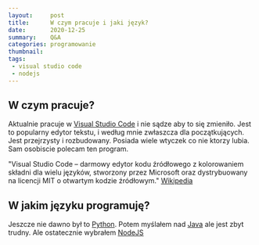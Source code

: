 ```yaml
---
layout:     post
title:      W czym pracuje i jaki język?
date:       2020-12-25 
summary:    Q&A
categories: programowanie
thumbnail: 
tags:
 - visual studio code
 - nodejs
---
```


## W czym pracuje?

Aktualnie pracuje w [Visual Studio Code](https://code.visualstudio.com) i nie sądze aby to się zmieniło.
Jest to popularny edytor tekstu, i według mnie zwłaszcza dla początkujących.
Jest przejrzysty i rozbudowany. Posiada wiele wtyczek co nie ktorzy lubia. 
Sam osobiscie polecam ten program.

"Visual Studio Code – darmowy edytor kodu źródłowego z kolorowaniem składni dla wielu języków, stworzony przez
Microsoft oraz dystrybuowany na licencji MIT o otwartym kodzie źródłowym." [Wikipedia](https://pl.wikipedia.org/wiki/Visual_Studio_Code)

## W jakim języku programuję?

Jeszcze nie dawno był to [Python](https://www.python.org). Potem myślałem nad [Java](www.java.com/) ale jest zbyt trudny.
Ale ostatecznie wybrałem [NodeJS](https://nodejs.org)